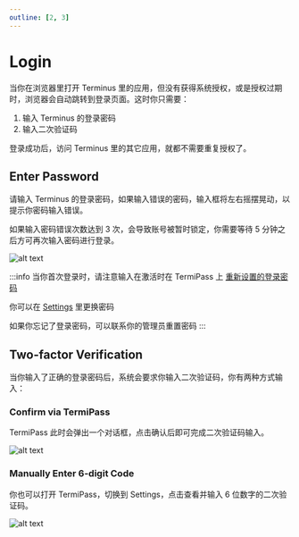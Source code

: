 ```yaml
---
outline: [2, 3]
---
```


# Login

当你在浏览器里打开 Terminus 里的应用，但没有获得系统授权，或是授权过期时，浏览器会自动跳转到登录页面。这时你只需要：

1. 输入 Terminus 的登录密码
2. 输入二次验证码

登录成功后，访问 Terminus 里的其它应用，就都不需要重复授权了。

## Enter Password

请输入 Terminus 的登录密码，如果输入错误的密码，输入框将左右摇摆晃动，以提示你密码输入错误。

如果输入密码错误次数达到 3 次，会导致账号被暂时锁定，你需要等待 5 分钟之后方可再次输入密码进行登录。

![alt text](/images/how-to/terminus/enter_password.jpg)

:::info
当你首次登录时，请注意输入在激活时在 TermiPass 上 [重新设置的登录密码](./wizard.md#reset-password)

你可以在 [Settings](../settings/home.md#change-password) 里更换密码

如果你忘记了登录密码，可以联系你的管理员重置密码
:::

## Two-factor Verification

当你输入了正确的登录密码后，系统会要求你输入二次验证码，你有两种方式输入：

### Confirm via TermiPass

TermiPass 此时会弹出一个对话框，点击确认后即可完成二次验证码输入。

![alt text](/images/how-to/terminus/second_confirmation.jpg)

### Manually Enter 6-digit Code

你也可以打开 TermiPass，切换到 Settings，点击查看并输入 6 位数字的二次验证码。

![alt text](/images/how-to/terminus/6-digit_one-time_password.jpg)
